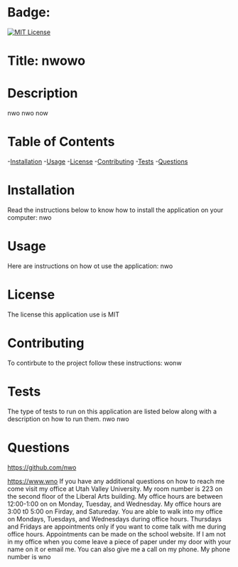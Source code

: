 
  # Badge:
  [![MIT License](https://img.shields.io/github/MIT/Joker282855/Reame-generation)](https://github.com/Joker282855/Reame-generation)

  # Title: nwowo
  
  # Description
  nwo
  nwo
  now
  
  # Table of Contents
  -[Installation](#installation)
  -[Usage](#usage)
  -[License](#license)
  -[Contributing](#contributing)
  -[Tests](#tests)
  -[Questions](#questions)

  # Installation
  Read the instructions below to know how to install the application on your computer:
  nwo

  # Usage
  Here are instructions on how ot use the application: 
  nwo

  # License
  The license this application use is MIT


  # Contributing 
  To contirbute to the project follow these instructions:
  wonw

  # Tests
  The type of tests to run on this application are listed below along with a description on how to run them.
  nwo
  nwo

  # Questions
  https://github.com/nwo
  
  https://www.wno
  If you have any additional questions on how to reach me come visit my office at Utah Valley University. My room number is 223 on the second floor of the Liberal Arts building.
  My office hours are between 12:00-1:00 on on Monday, Tuesday, and Wednesday. My office hours are 3:00 t0 5:00 on Firday, and Satureday. You are able to walk into my office on Mondays,
  Tuesdays, and Wednesdays during office hours. Thursdays and Fridays are appointments only if you want to come talk with me during office hours. Appointments can be made on the 
  school website. If I am not in my office when you come leave a piece of paper under my door with your name on it or email me.
  You can also give me a call on my phone. My phone number is wno    
